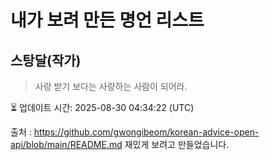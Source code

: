 # 내가 보려 만든 명언 리스트

##  스탕달(작가)
> 사랑 받기 보다는 사랑하는 사람이 되어라.


⏳ 업데이트 시간: 2025-08-30 04:34:22 (UTC)

출처 : https://github.com/gwongibeom/korean-advice-open-api/blob/main/README.md
재밌게 보려고 만들었습니다.
